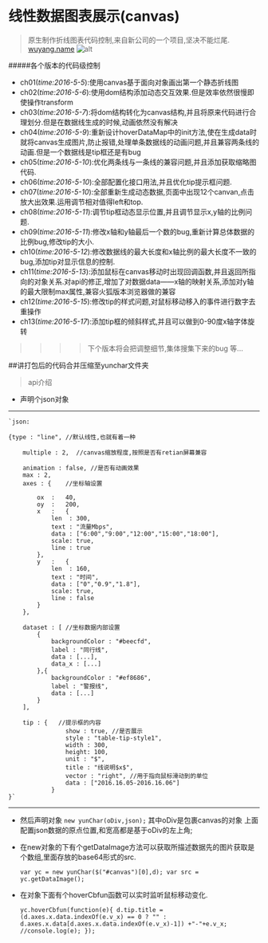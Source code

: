 # 线性数据图表展示(canvas)
>原生制作折线图表代码控制,来自新公司的一个项目,坚决不能烂尾.
<a href="wuyang.name">wuyang.name</a>
![alt](http://a.hiphotos.baidu.com/baike/c0%3Dbaike80%2C5%2C5%2C80%2C26/sign=77ccbdbdd300baa1ae214fe92679d277/63d0f703918fa0ece00b145c249759ee3c6ddb97.jpg "感谢优秀的canvas")

#####各个版本的代码级控制
* ch01(*time:2016-5-5*):使用canvas基于面向对象画出第一个静态折线图
* ch02(*time:2016-5-6*):使用dom结构添加动态交互效果.但是效率依然很慢即使操作transform
* ch03(*time:2016-5-7*):将dom结构转化为canvas结构,并且将原来代码进行合理划分.但是在数据线生成的时候,动画依然没有解决
* ch04(*time:2016-5-9*):重新设计hoverDataMap中的init方法,使在生成data时就将canvas生成图片,防止报错,处理单条数据线的动画问题,并且兼容两条线的动画.但是一个数据线是tip框还是有bug
* ch05(*time:2016-5-10*):优化两条线与一条线的兼容问题,并且添加获取缩略图代码.
* ch06(*time:2016-5-10*):全部配置化接口用法,并且优化tip提示框问题.
* ch07(*time:2016-5-10*):全部重新生成动态数据,页面中出现12个canvan,点击放大出效果.运用调节相对值得left和top.
* ch08(*time:2016-5-11*):调节tip框动态显示位置,并且调节显示x,y轴的比例问题.
* ch09(*time:2016-5-11*):修改x轴和y轴最后一个数的bug,重新计算总体数据的比例bug,修改tip的大小.
* ch10(*time:2016-5-12*):修改数据线的最大长度和x轴比例的最大长度不一致的bug,添加tip对显示信息的控制.
* ch11(*time:2016-5-13*):添加鼠标在canvas移动时出现回调函数,并且返回所指向的对象关系.对api的修正,增加了对数据data——x轴的映射关系,添加对y轴的最大限制max属性,兼容火狐版本浏览器做的兼容
* ch12(*time:2016-5-15*):修改tip的样式问题,对鼠标移动移入的事件进行数字去重操作
* ch13(*time:2016-5-17*):添加tip框的倾斜样式,并且可以做到0-90度x轴字体旋转



>>>>下个版本将会把调整细节,集体搜集下来的bug 等...

##讲打包后的代码合并压缩至yunchar文件夹
>api介绍
* 声明个json对象
***
    `json:

    {type : "line", //默认线性,也就有着一种

        multiple : 2,  //canvas缩放程度,按照是否有retian屏幕兼容

        animation : false, //是否有动画效果
        max : 2,
        axes : {    //坐标轴设置

            ox  :   40,
            oy  :   200,
            x   :   {
                len  : 300,
                text : "流量Mbps",
                data : ["6:00","9:00","12:00","15:00","18:00"],
                scale: true,
                line : true
            },
            y   :   {
                len  : 160,
                text : "时间",
                data : ["0","0.9","1.8"],
                scale: true,
                line : false
            }
        },

        dataset : [ //坐标数据内部设置
            {
                backgroundColor : "#beecfd",
                label : "同行线",
                data : [...],
                data_x : [...]
            },{
                backgroundColor : "#ef8686",
                label : "警报线",
                data : [...]
            }
        ],

        tip : {   //提示框的内容
                    show : true, //是否展示
                    style : "table-tip-style1",
                    width : 300,
                    height: 100,
                    unit : "$",
                    title : "线说明$x$",
                    vector : "right", //用于指向鼠标滑动到的单位
                    data : ["2016.16.05-2016.16.06"]
                }
    }`
***
* 然后声明对象
    `new yunChar(oDiv,json);`
    其中oDiv是包裹canvas的对象
    上面配置json数据的原点位置,和宽高都是基于oDiv的左上角;
* 在new对象的下有个getDataImage方法可以获取所描述数据先的图片获取是个数组,里面存放的base64形式的src.

    `var yc = new yunChar($("#canvas")[0],d);
     var src = yc.getDataImage();`

* 在对象下面有个hoverCbfun函数可以实时监听鼠标移动变化.

    `yc.hoverCbfun(function(e){
        d.tip.title = (d.axes.x.data.indexOf(e.v_x) == 0 ? "" : d.axes.x.data[d.axes.x.data.indexOf(e.v_x)-1]) +"-"+e.v_x;
         //console.log(e);
     });`

